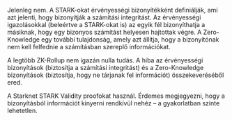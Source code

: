 Jelenleg nem. A STARK-okat érvényességi bizonyítékként definiálják, ami azt jelenti, hogy bizonyítják a számítási integritást. Az érvényességi igazolásokkal (beleértve a STARK-okat is) az egyik fél bizonyíthatja a másiknak, hogy egy bizonyos számítást helyesen hajtottak végre. A Zero-Knowledge egy további tulajdonság, amely azt állítja, hogy a bizonyítónak nem kell felfednie a számításban szereplő információkat.

A legtöbb ZK-Rollup nem igazán nulla tudás. A hiba az érvényességi bizonyítások (biztosítja a számítási integritást) és a Zero-Knowledge bizonyítások (biztosítja, hogy ne tárjanak fel információt) összekeveréséből ered.

A Starknet STARK Validity proofokat használ. Érdemes megjegyezni, hogy a bizonyításból információt kinyerni rendkívül nehéz – a gyakorlatban szinte lehetetlen.